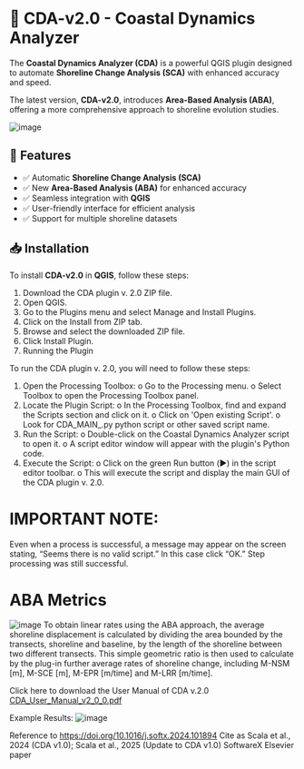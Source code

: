 # 📌 CDA-v2.0 - Coastal Dynamics Analyzer  

The **Coastal Dynamics Analyzer (CDA)** is a powerful QGIS plugin designed to automate **Shoreline Change Analysis (SCA)** with enhanced accuracy and speed.  

The latest version, **CDA-v2.0**, introduces **Area-Based Analysis (ABA)**, offering a more comprehensive approach to shoreline evolution studies.  

![image](https://github.com/user-attachments/assets/eea51907-1827-4244-bc73-cf7aeadac78f)


## 🚀 Features  

- ✅ Automatic **Shoreline Change Analysis (SCA)**  
- ✅ New **Area-Based Analysis (ABA)** for enhanced accuracy  
- ✅ Seamless integration with **QGIS**  
- ✅ User-friendly interface for efficient analysis  
- ✅ Support for multiple shoreline datasets  

## 📥 Installation  

To install **CDA-v2.0** in **QGIS**, follow these steps:  
1.	Download the CDA plugin v. 2.0 ZIP file.
2.	Open QGIS.
3.	Go to the Plugins menu and select Manage and Install Plugins.
4.	Click on the Install from ZIP tab.
5.	Browse and select the downloaded ZIP file.
6.	Click Install Plugin.
2. Running the Plugin

To run the CDA plugin v. 2.0, you will need to follow these steps:
1.	Open the Processing Toolbox:
  o	Go to the Processing menu.
  o	Select Toolbox to open the Processing Toolbox panel.
2.	Locate the Plugin Script:
  o	In the Processing Toolbox, find and expand the Scripts section and click on it.
  o	Click on 'Open existing Script'.
  o	Look for CDA_MAIN_.py python script or other saved script name.
3.	Run the Script:
  o	Double-click on the Coastal Dynamics Analyzer script to open it.
  o	A script editor window will appear with the plugin's Python code.
4.	Execute the Script:
  o	Click on the green Run button (▶️) in the script editor toolbar.
  o	This will execute the script and display the main GUI of the CDA plugin v. 2.0.

# IMPORTANT NOTE: 
Even when a process is successful, a message may appear on the screen stating, “Seems there is no valid script.” In this case click “OK.” Step processing was still successful.

# ABA Metrics
![image](https://github.com/user-attachments/assets/af9761bf-e968-4e65-9d9a-affa9a2283ac)
To obtain linear rates using the ABA approach, the average shoreline displacement is calculated by dividing the area bounded by the transects, shoreline and baseline, by the length of the shoreline between two different transects. This simple geometric ratio is then used to calculate by the plug-in further average rates of shoreline change, including M-NSM [m], M-SCE [m], M-EPR [m/time] and M-LRR [m/time].

Click here to download the User Manual of CDA v.2.0 [CDA_User_Manual_v2_0_0.pdf](https://github.com/user-attachments/files/19162605/CDA_User_Manual_v2_0_0.pdf)

Example Results:
![image](https://github.com/user-attachments/assets/39fbe657-c1c6-4ba9-92e8-0e7b39d6deb5)


Reference to https://doi.org/10.1016/j.softx.2024.101894
Cite as Scala et al., 2024 (CDA v1.0); Scala et al., 2025 (Update to CDA v1.0) SoftwareX Elsevier paper



